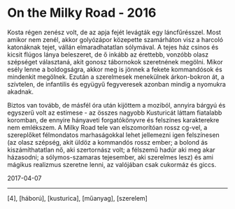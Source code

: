 # On the Milky Road - 2016

Kosta régen zenész volt, de az apja fejét levágták egy láncfűrésszel. Most amikor nem zenél, akkor golyózápor közepette szamárháton visz a harcoló katonáknak tejet, vállán elmaradhatatlan sólymával. A tejes ház csinos és kicsit flúgos lánya beleszeret, de ő inkább az érettebb, vonzóbb olasz szépséget választaná, akit gonosz tábornokok szeretnének megölni. Mikor esély lenne a boldogságra, akkor meg is jönnek a fekete kommandósok és mindenkit megölnek. Ezután a szerelmesek menekülnek árkon-bokron át, a szívtelen, de infantilis és együgyű fegyveresek azonban mindig a nyomukra akadnak.

Biztos van tovább, de másfél óra után kijöttem a moziból, annyira bárgyú és egyszerű volt az estimese - az összes nagyobb Kusturicát láttam fiatalabb koromban, de ennyire hányaveti forgatókönyvre és felszínes karakterekre nem emlékszem. A Milky Road tele van elszomorítóan rossz cg-vel, a szereplőket félmondatos marhaságokkal lehet jellemezni igen felszínesen (az olasz szépség, akit üldöz a kommandós rossz ember; a bolond ás kiszámíthatatlan nő, aki szertornász volt; a félszemű hadúr aki meg akar házasodni; a sólymos-szamaras tejesember, aki szerelmes lesz) és ami mágikus realizmus szeretne lenni, az valójában csak cukormáz és giccs.

2017-04-07

----

[4], [háború], [kusturica], [műanyag], [szerelem]
